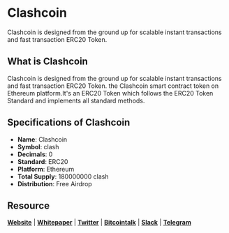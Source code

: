 # Clashcoin
Clashcoin is designed from the ground up for scalable instant transactions and fast transaction ERC20 Token. 

## What is Clashcoin
Clashcoin is designed from the ground up for scalable instant transactions and fast transaction ERC20 Token.
the Clashcoin smart contract token on Ethereum platform.It's an ERC20 Token which follows the ERC20 Token Standard and implements all standard methods.

## Specifications of Clashcoin
* **Name**: Clashcoin
* **Symbol**: clash
* **Decimals**: 0
* **Standard**: ERC20 
* **Platform**: Ethereum
* **Total Supply**: 180000000 clash
* **Distribution**: Free Airdrop
## Resource
**[Website](https://clashcoin.co)** | **[Whitepaper](https://clashcoin/Whitepaper.pdf)** | **[Twitter](https://twitter/clashcoin_clash)**  | **[Bitcointalk](https://bitcointalk.org/index.php?topic=2430683.0)** | **[Slack](https://https://clashcoin.slack.com)** | **[Telegram](https://t.me/clashcoin)**
